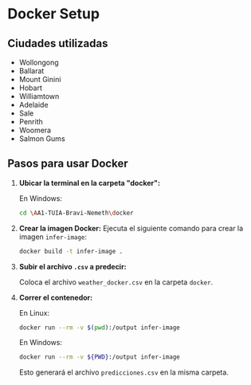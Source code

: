 # Docker Setup

## Ciudades utilizadas

- Wollongong
- Ballarat
- Mount Ginini
- Hobart
- Williamtown
- Adelaide
- Sale
- Penrith
- Woomera
- Salmon Gums

## Pasos para usar Docker

1. **Ubicar la terminal en la carpeta "docker":**

   En Windows:

   ```bash
   cd \AA1-TUIA-Bravi-Nemeth\docker
   ```

2. **Crear la imagen Docker:**
   Ejecuta el siguiente comando para crear la imagen `infer-image`:

   ```bash
   docker build -t infer-image .
   ```

3. **Subir el archivo `.csv` a predecir:**

   Coloca el archivo `weather_docker.csv` en la carpeta `docker`.

4. **Correr el contenedor:**

   En Linux:

   ```bash
   docker run --rm -v $(pwd):/output infer-image
   ```

   En Windows:

   ```bash
   docker run --rm -v ${PWD}:/output infer-image
   ```

   Esto generará el archivo `predicciones.csv` en la misma carpeta.

